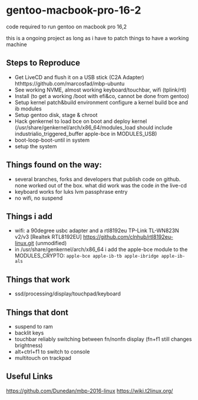 # gentoo-macbook-pro-16-2
code required to run gentoo on macbook pro 16,2

this is a ongoing project as long as i have to patch things to have a working machine

## Steps to Reproduce

* Get LiveCD and flush it on a USB stick (C2A Adapter) hthttps://github.com/marcosfad/mbp-ubuntu
* See working NVME, almost working keyboard/touchbar, wifi (tplink/rtl)
* Install (to get a working /boot with efi&co, cannot be done from gentoo)
* Setup kernel patch&build environment configure a kernel build bce and ib modules
* Setup gentoo disk, stage & chroot
* Hack genkernel to load bce on boot and deploy kernel (/usr/share/genkernel/arch/x86_64/modules_load should include industrialio_triggered_buffer apple-bce in MODULES_USB)
* boot-loop-boot-until in system
* setup the system

## Things found on the way:

* several branches, forks and developers that publish code on github. none worked out of the box. what did work was the code _in_ the live-cd
* keyboard works for luks lvm passphrase entry
* no wifi, no suspend

## Things i add

* wifi: a 90degree usbc adapter and a rtl8192eu TP-Link TL-WN823N v2/v3 [Realtek RTL8192EU]
  https://github.com/clnhub/rtl8192eu-linux.git (unmodified)
* in /usr/share/genkernel/arch/x86_64 i add the apple-bce module to the MODULES_CRYPTO:
  `apple-bce apple-ib-tb apple-ibridge apple-ib-als`

## Things that work

* ssd/processing/display/touchpad/keyboard

## Things that dont

* suspend to ram
* backlit keys
* touchbar reliably switching between fn/nonfn display (fn+f1 still changes brightness)
* alt+ctrl+f1 to switch to console
* multitouch on trackpad




## Useful Links

https://github.com/Dunedan/mbp-2016-linux
https://wiki.t2linux.org/
